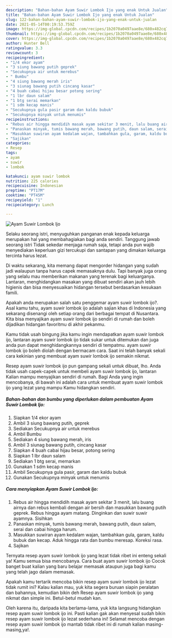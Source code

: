 ```yaml
---
description: "Bahan-bahan Ayam Suwir Lombok Ijo yang enak Untuk Jualan"
title: "Bahan-bahan Ayam Suwir Lombok Ijo yang enak Untuk Jualan"
slug: 122-bahan-bahan-ayam-suwir-lombok-ijo-yang-enak-untuk-jualan
date: 2021-05-14T00:19:53.759Z
image: https://img-global.cpcdn.com/recipes/1b2070a0497aae8e/680x482cq70/ayam-suwir-lombok-ijo-foto-resep-utama.jpg
thumbnail: https://img-global.cpcdn.com/recipes/1b2070a0497aae8e/680x482cq70/ayam-suwir-lombok-ijo-foto-resep-utama.jpg
cover: https://img-global.cpcdn.com/recipes/1b2070a0497aae8e/680x482cq70/ayam-suwir-lombok-ijo-foto-resep-utama.jpg
author: Hunter Bell
ratingvalue: 3.3
reviewcount: 3
recipeingredient:
- "1/4 ekor ayam"
- "3 siung bawang putih geprek"
- "Secukupnya air untuk merebus"
- " Bumbu"
- "4 siung bawang merah iris"
- "3 siunag bawang putih cincang kasar"
- "4 buah cabai hijau besar potong sering"
- "1 lbr daun salam"
- "1 btg serai memarkan"
- "1 sdm kecap manis"
- "Secukupnya gula pasir garam dan kaldu bubuk"
- "Secukupnya minyak untuk menumis"
recipeinstructions:
- "Rebus air hingga mendidih masak ayam sekitar 3 menit, lalu buang airnya dan rebus kembali dengan air bersih dan masukkan bawang putih geprek. Rebus hingga ayam matang. Dinginkan dan suwir suwir ayamnya. Sisihkan"
- "Panaskan minyak, tumis bawang merah, bawang putih, daun salam, serai dan cabai hingga harum."
- "Masukkan suwiran ayam kedalam wajan, tambahkan gula, garam, kaldu bubuk dan kecap. Aduk hingga rata dan bumbu meresap. Koreksi rasa."
- "Sajikan"
categories:
- Resep
tags:
- ayam
- suwir
- lombok

katakunci: ayam suwir lombok 
nutrition: 225 calories
recipecuisine: Indonesian
preptime: "PT17M"
cooktime: "PT45M"
recipeyield: "1"
recipecategory: Lunch

---
```



![Ayam Suwir Lombok Ijo](https://img-global.cpcdn.com/recipes/1b2070a0497aae8e/680x482cq70/ayam-suwir-lombok-ijo-foto-resep-utama.jpg)

Selaku seorang istri, menyuguhkan panganan enak kepada keluarga merupakan hal yang membahagiakan bagi anda sendiri. Tanggung jawab seorang istri Tidak sekedar menjaga rumah saja, tetapi anda pun wajib menyediakan keperluan gizi tercukupi dan santapan yang dimakan keluarga tercinta harus lezat.

Di waktu  sekarang, kita memang dapat mengorder hidangan yang sudah jadi walaupun tanpa harus capek memasaknya dulu. Tapi banyak juga orang yang selalu mau memberikan makanan yang terenak bagi keluarganya. Lantaran, menghidangkan masakan yang dibuat sendiri akan jauh lebih higienis dan bisa menyesuaikan hidangan tersebut berdasarkan kesukaan famili. 



Apakah anda merupakan salah satu penggemar ayam suwir lombok ijo?. Asal kamu tahu, ayam suwir lombok ijo adalah sajian khas di Indonesia yang sekarang disenangi oleh setiap orang dari berbagai tempat di Nusantara. Kita bisa menyajikan ayam suwir lombok ijo sendiri di rumah dan boleh dijadikan hidangan favoritmu di akhir pekanmu.

Kamu tidak usah bingung jika kamu ingin mendapatkan ayam suwir lombok ijo, lantaran ayam suwir lombok ijo tidak sukar untuk ditemukan dan juga anda pun dapat menghidangkannya sendiri di tempatmu. ayam suwir lombok ijo boleh diolah dengan bermacam cara. Saat ini telah banyak sekali cara kekinian yang membuat ayam suwir lombok ijo semakin nikmat.

Resep ayam suwir lombok ijo pun gampang sekali untuk dibuat, lho. Anda tidak usah capek-capek untuk membeli ayam suwir lombok ijo, lantaran Kalian mampu menyajikan sendiri di rumah. Bagi Anda yang ingin mencobanya, di bawah ini adalah cara untuk membuat ayam suwir lombok ijo yang lezat yang mampu Kamu hidangkan sendiri.

<!--inarticleads1-->

##### Bahan-bahan dan bumbu yang diperlukan dalam pembuatan Ayam Suwir Lombok Ijo:

1. Siapkan 1/4 ekor ayam
1. Ambil 3 siung bawang putih, geprek
1. Sediakan Secukupnya air untuk merebus
1. Ambil  Bumbu
1. Sediakan 4 siung bawang merah, iris
1. Ambil 3 siunag bawang putih, cincang kasar
1. Siapkan 4 buah cabai hijau besar, potong sering
1. Siapkan 1 lbr daun salam
1. Sediakan 1 btg serai, memarkan
1. Gunakan 1 sdm kecap manis
1. Ambil Secukupnya gula pasir, garam dan kaldu bubuk
1. Gunakan Secukupnya minyak untuk menumis




<!--inarticleads2-->

##### Cara menyiapkan Ayam Suwir Lombok Ijo:

1. Rebus air hingga mendidih masak ayam sekitar 3 menit, lalu buang airnya dan rebus kembali dengan air bersih dan masukkan bawang putih geprek. Rebus hingga ayam matang. Dinginkan dan suwir suwir ayamnya. Sisihkan
1. Panaskan minyak, tumis bawang merah, bawang putih, daun salam, serai dan cabai hingga harum.
1. Masukkan suwiran ayam kedalam wajan, tambahkan gula, garam, kaldu bubuk dan kecap. Aduk hingga rata dan bumbu meresap. Koreksi rasa.
1. Sajikan




Ternyata resep ayam suwir lombok ijo yang lezat tidak ribet ini enteng sekali ya! Kamu semua bisa mencobanya. Cara buat ayam suwir lombok ijo Cocok banget buat kalian yang baru belajar memasak ataupun juga bagi kamu yang telah jago dalam memasak.

Apakah kamu tertarik mencoba bikin resep ayam suwir lombok ijo lezat tidak rumit ini? Kalau kalian mau, yuk kita segera buruan siapin peralatan dan bahannya, kemudian bikin deh Resep ayam suwir lombok ijo yang nikmat dan simple ini. Betul-betul mudah kan. 

Oleh karena itu, daripada kita berlama-lama, yuk kita langsung hidangkan resep ayam suwir lombok ijo ini. Pasti kalian gak akan menyesal sudah bikin resep ayam suwir lombok ijo lezat sederhana ini! Selamat mencoba dengan resep ayam suwir lombok ijo mantab tidak ribet ini di rumah kalian masing-masing,ya!.

